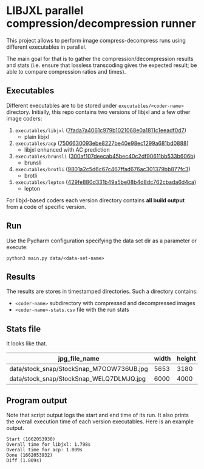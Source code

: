 # LIBJXL parallel compression/decompression runner

This project allows to perform image compress-decompress runs using different executables in parallel.

The main goal for that is to gather the compression/decompression results and stats
(i.e. ensure that lossless transcoding gives the expected result; be able to compare compression ratios and times).

## Executables

Different executables are to be stored under `executables/<coder-name>` directory.
Initially, this repo contains two versions of libjxl and a few other image coders:

1. `executables/libjxl` ([7fada7a4061c979b1021068e0a1811c1eeadf0d7](https://github.com/libjxl/libjxl/tree/7fada7a4061c979b1021068e0a1811c1eeadf0d7))
    - plain libjxl
2. `executables/acp` ([7506630093ebe8227be40e98ec1299a681bd0888](https://github.com/mkondratek/libjxl-ac-prediction/tree/7506630093ebe8227be40e98ec1299a681bd0888))
    - libjxl enhanced with AC prediction
3. `executables/brunsli` ([300af107deecab45bec40c2df90611bb533b606b](https://github.com/google/brunsli/tree/300af107deecab45bec40c2df90611bb533b606b))
    - brunsli
4. `executables/brotli` ([9801a2c5d6c67c467ffad676ac301379bb877fc3](https://github.com/google/brotli/tree/9801a2c5d6c67c467ffad676ac301379bb877fc3))
    - brotli
5. `executables/lepton` ([429fe880d331b49a5be08b4d8dc762cbada6d4ca](https://github.com/dropbox/lepton/tree/429fe880d331b49a5be08b4d8dc762cbada6d4ca))
    - lepton

For libjxl-based coders each version directory contains **all build output** from a code of specific version.

## Run

Use the Pycharm configuration specifying the data set dir as a parameter or execute:

```shell
python3 main.py data/<data-set-name>
```

## Results

The results are stores in timestamped directories.
Such a directory contains:

- `<coder-name>` subdirectory with compressed and decompressed images
- `<coder-name>-stats.csv` file with the run stats

## Stats file

It looks like that.

|jpg_file_name                           |width|height|jpg_bytes|jpg_bpp            |compressed_bytes|compressed_bpp            |enc_time           |dec_time          |
|----------------------------------------|-----|------|---------|-------------------|---------|-------------------|-------------------|------------------|
|data/stock_snap/StockSnap_M7OOW736UB.jpg|5653 |3180  |2052294  |0.11416512855087797|1687329  |0.09386283456104456|0.39095234870910645|0.3856770992279053|
|data/stock_snap/StockSnap_WELQ7DLMJQ.jpg|6000 |4000  |21700445 |0.9041852083333334 |17807551 |0.7419812916666667 |0.9308886528015137 |3.791001319885254 |

## Program output

Note that script output logs the start and end time of its run.
It also prints the overall execution time of each version executables.
Here is an example output.

```
Start (1662053930)
Overall time for libjxl: 1.798s
Overall time for acp: 1.809s
Done (1662053932)
Diff (1.809s)
```